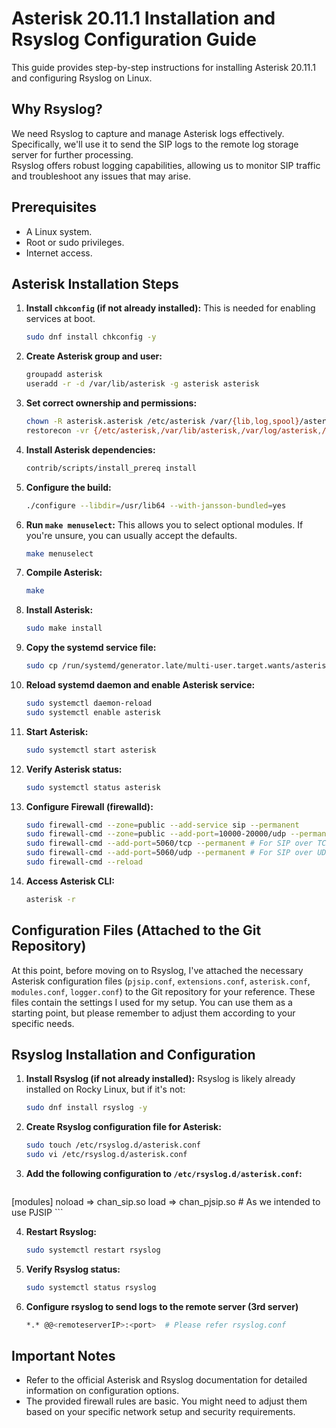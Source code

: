 # Asterisk 20.11.1 Installation and Rsyslog Configuration Guide

This guide provides step-by-step instructions for installing Asterisk 20.11.1 and configuring Rsyslog on Linux.  

## Why Rsyslog?

We need Rsyslog to capture and manage Asterisk logs effectively.  
Specifically, we'll use it to send the SIP logs to the remote log storage server for further processing.  
Rsyslog offers robust logging capabilities, allowing us to monitor SIP traffic and troubleshoot any issues that may arise.

## Prerequisites

*   A Linux system.
*   Root or sudo privileges.
*   Internet access.

## Asterisk Installation Steps

1.  **Install `chkconfig` (if not already installed):** This is needed for enabling services at boot.

    ```bash
    sudo dnf install chkconfig -y
    ```

2.  **Create Asterisk group and user:**

    ```bash
    groupadd asterisk
    useradd -r -d /var/lib/asterisk -g asterisk asterisk
    ```

3.  **Set correct ownership and permissions:**

    ```bash
    chown -R asterisk.asterisk /etc/asterisk /var/{lib,log,spool}/asterisk /usr/lib64/asterisk
    restorecon -vr {/etc/asterisk,/var/lib/asterisk,/var/log/asterisk,/var/spool/asterisk}
    ```

4.  **Install Asterisk dependencies:**

    ```bash
    contrib/scripts/install_prereq install
    ```

5.  **Configure the build:**

    ```bash
    ./configure --libdir=/usr/lib64 --with-jansson-bundled=yes
    ```

6.  **Run `make menuselect`:** This allows you to select optional modules. If you're unsure, you can usually accept the defaults.

    ```bash
    make menuselect
    ```

7.  **Compile Asterisk:**

    ```bash
    make
    ```

8.  **Install Asterisk:**

    ```bash
    sudo make install
    ```

9.  **Copy the systemd service file:**

    ```bash
    sudo cp /run/systemd/generator.late/multi-user.target.wants/asterisk.service /etc/systemd/system/
    ```

10. **Reload systemd daemon and enable Asterisk service:**

    ```bash
    sudo systemctl daemon-reload
    sudo systemctl enable asterisk
    ```

11. **Start Asterisk:**

    ```bash
    sudo systemctl start asterisk
    ```

12. **Verify Asterisk status:**

    ```bash
    sudo systemctl status asterisk
    ```

13. **Configure Firewall (firewalld):**

    ```bash
    sudo firewall-cmd --zone=public --add-service sip --permanent
    sudo firewall-cmd --zone=public --add-port=10000-20000/udp --permanent  # For RTP traffic
    sudo firewall-cmd --add-port=5060/tcp --permanent # For SIP over TCP (if used)
    sudo firewall-cmd --add-port=5060/udp --permanent # For SIP over UDP (if used)
    sudo firewall-cmd --reload
    ```

14. **Access Asterisk CLI:**

    ```bash
    asterisk -r
    ```

## Configuration Files (Attached to the Git Repository)

At this point, before moving on to Rsyslog, I've attached the necessary Asterisk configuration files 
(`pjsip.conf`, `extensions.conf`, `asterisk.conf`, `modules.conf`, `logger.conf`) to the Git repository for your reference. 
These files contain the settings I used for my setup. 
You can use them as a starting point, but please remember to adjust them according to your specific needs.

## Rsyslog Installation and Configuration

1.  **Install Rsyslog (if not already installed):**  Rsyslog is likely already installed on Rocky Linux, but if it's not:

    ```bash
    sudo dnf install rsyslog -y
    ```

2.  **Create Rsyslog configuration file for Asterisk:**

    ```bash
    sudo touch /etc/rsyslog.d/asterisk.conf
    sudo vi /etc/rsyslog.d/asterisk.conf
    ```

3.  **Add the following configuration to `/etc/rsyslog.d/asterisk.conf`:**

    ```
[modules]
noload => chan_sip.so 
load => chan_pjsip.so # As we intended to use PJSIP
    ```

4.  **Restart Rsyslog:**

    ```bash
    sudo systemctl restart rsyslog
    ```

5.  **Verify Rsyslog status:**

    ```bash
    sudo systemctl status rsyslog
    ```
6. **Configure rsyslog to send logs to the remote server (3rd server)**
   
    ```bash
    *.* @@<remoteserverIP>:<port>  # Please refer rsyslog.conf
    ```
   
## Important Notes

*   Refer to the official Asterisk and Rsyslog documentation for detailed information on configuration options.
*   The provided firewall rules are basic. You might need to adjust them based on your specific network setup and security requirements.
